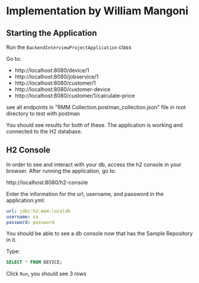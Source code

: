 # Implementation by William Mangoni

## Starting the Application

Run the `BackendInterviewProjectApplication` class

Go to:

* http://localhost:8080/device/1
* http://localhost:8080/jobservice/1
* http://localhost:8080/customer/1
* http://localhost:8080/customer-device
* http://localhost:8080/customer/1/calculate-price

see all endpoints in "RMM Collection.postman_collection.json" file in root directory to test with postman

You should see results for both of these. The application is working and connected to the H2 database.

## H2 Console

In order to see and interact with your db, access the h2 console in your browser. After running the application, go to:

http://localhost:8080/h2-console

Enter the information for the url, username, and password in the application.yml:

```yml
url: jdbc:h2:mem:localdb
username: sa
password: password
```

You should be able to see a db console now that has the Sample Repository in it.

Type:

```sql
SELECT * FROM DEVICE;
````

Click `Run`, you should see 3 rows
